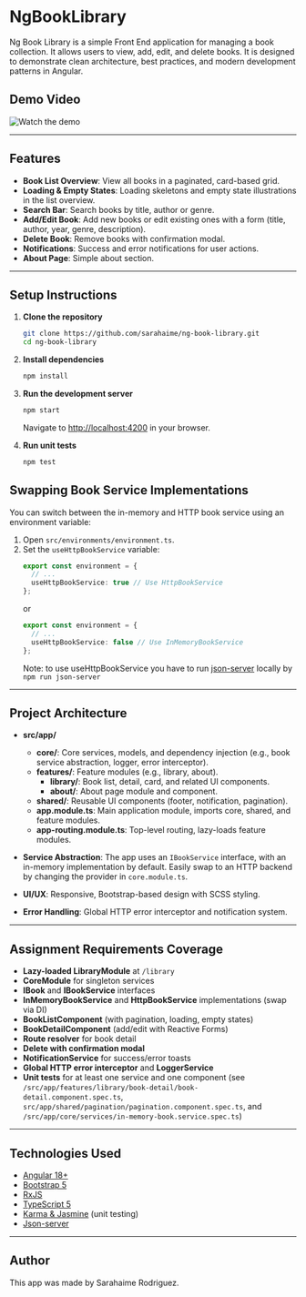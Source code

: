 # NgBookLibrary
Ng Book Library is a simple Front End application for managing a book collection. It allows users to view, add, edit, and delete books. It is designed to demonstrate clean architecture, best practices, and modern development patterns in Angular.

## Demo Video

![Watch the demo](https://www.loom.com/share/601dd5228a3744b99aae5ff3b5dd2844?sid=45938eae-b761-4548-b237-400c930d2414)

---

## Features
- **Book List Overview**: View all books in a paginated, card-based grid.
- **Loading & Empty States**: Loading skeletons and empty state illustrations in the list overview.
- **Search Bar**: Search books by title, author or genre.
- **Add/Edit Book**: Add new books or edit existing ones with a form (title, author, year, genre, description).
- **Delete Book**: Remove books with confirmation modal.
- **Notifications**: Success and error notifications for user actions.
- **About Page**: Simple about section.

---

## Setup Instructions

1. **Clone the repository**
   ```bash
   git clone https://github.com/sarahaime/ng-book-library.git
   cd ng-book-library
   ```
2. **Install dependencies**
   ```bash
   npm install
   ```
3. **Run the development server**
   ```bash
   npm start
   ```
   Navigate to [http://localhost:4200](http://localhost:4200) in your browser.

4. **Run unit tests**
   ```bash
   npm test
   ```

## Swapping Book Service Implementations

You can switch between the in-memory and HTTP book service using an environment variable:

1. Open `src/environments/environment.ts`.
2. Set the `useHttpBookService` variable:
   ```ts
   export const environment = {
     // ...
     useHttpBookService: true // Use HttpBookService
   };
   ```
   or
   ```ts
   export const environment = {
     // ...
     useHttpBookService: false // Use InMemoryBookService
   };
   ```
   Note: to use useHttpBookService you have to run [json-server](https://www.npmjs.com/package/json-server) locally by `npm run json-server`

---

## Project Architecture

- **src/app/**
  - **core/**: Core services, models, and dependency injection (e.g., book service abstraction, logger, error interceptor).
  - **features/**: Feature modules (e.g., library, about).
    - **library/**: Book list, detail, card, and related UI components.
    - **about/**: About page module and component.
  - **shared/**: Reusable UI components (footer, notification, pagination).
  - **app.module.ts**: Main application module, imports core, shared, and feature modules.
  - **app-routing.module.ts**: Top-level routing, lazy-loads feature modules.
  
- **Service Abstraction**: The app uses an `IBookService` interface, with an in-memory implementation by default. Easily swap to an HTTP backend by changing the provider in `core.module.ts`.
- **UI/UX**: Responsive, Bootstrap-based design with SCSS styling.
- **Error Handling**: Global HTTP error interceptor and notification system.

---
## Assignment Requirements Coverage

- **Lazy-loaded LibraryModule** at `/library`
- **CoreModule** for singleton services
- **IBook** and **IBookService** interfaces
- **InMemoryBookService** and **HttpBookService** implementations (swap via DI)
- **BookListComponent** (with pagination, loading, empty states)
- **BookDetailComponent** (add/edit with Reactive Forms)
- **Route resolver** for book detail
- **Delete with confirmation modal**
- **NotificationService** for success/error toasts
- **Global HTTP error interceptor** and **LoggerService**
- **Unit tests** for at least one service and one component (see `/src/app/features/library/book-detail/book-detail.component.spec.ts`, `src/app/shared/pagination/pagination.component.spec.ts`, and `/src/app/core/services/in-memory-book.service.spec.ts`)

---
## Technologies Used
- [Angular 18+](https://angular.io/)
- [Bootstrap 5](https://getbootstrap.com/)
- [RxJS](https://rxjs.dev/)
- [TypeScript 5](https://www.typescriptlang.org/)
- [Karma & Jasmine](https://karma-runner.github.io/) (unit testing)
- [Json-server](https://www.npmjs.com/package/json-server)
---
## Author
This app was made by Sarahaime Rodriguez.
